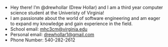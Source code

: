 - Hey there! I’m @drewhollar (Drew Hollar) and I am a third year computer science student at the Univeristy of Virginia!
- I am passionate about the world of software engineering and am eager to expand my knowledge and gain experience in the field.
- School email: mhc3cm@virginia.edu
- Personal email: drewhollar1@gmail.com
- Phone Number: 540-282-2612
